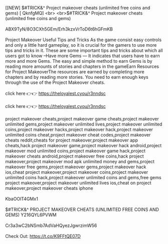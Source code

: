 [[NEW] $#TRICK&^ Project makeover cheats (unlimited free coins and gems) [ QknfgMQ]
<br>
<br>$#TRICK&^ Project makeover cheats (unlimited free coins and gems)
<br>
<br>ABX9TyN/8O3CXh5GEm/Erh3kzxVrToD6t6hGFmKB
<br>
<br>Project Makeover Useful Tips and Tricks As the game consist easy controls and only a little hard gameplay, so it is crucial for the gamers to use more tips and tricks in it. These are some important tips and tricks about which all users got to know –Have more Gems — It indicates that users have to earn more and more Gems. The easy and simple method to earn Gems is by reading more amounts of stories and chapters in the gameEarn Resources for Project MakeoverThe resources are earned by completing more chapters and by reading more stories. You need to earn enough keys through the use of the Project Makeover cheats. 
<br>
<br>click here 👉👉 https://theloyalest.cyou/r3nndsc
<br>
<br>click here 👉👉 https://theloyalest.cyou/r3nndsc
<br>
<br>project makeover cheats,project makeover game cheats,project makeover unlimited gems,project makeover unlimited lives,project makeover unlimited coins,project makeover hacks,project makeover hack,project makeover unlimited coins cheat,project makeover cheat codes,project makeover cheats reddit,cheats for project makeover,project makeover app cheats,hack project makeover game,project makeover hack android,project makeover mod unlimited coins,project makeover game hack,project makeover cheats android,project makeover free coins,hack project makeover,project makeover mod apk unlimited money and gems,project makeover free gems,project makeover gems,project makeover hack ios,cheat project makeover,project makeover coins,project makeover unlimited coins hack,project makeover unlimited coins and gems,free gems project makeover,project makeover unlimited lives ios,cheat on project makeover,project makeover cheats iphone
<br>
<br>KbaOOlT4GMx1
<br>
<br>$#TRICK&^ PROJECT MAKEOVER CHEATS (UNLIMITED FREE COINS AND GEMS) Y216QYL6PVWM
<br>
<br>Cr3a3wC2bNSmb7AdVaHQyezJgwrzimW56
<br>
<br>Check Out: https://t.co/K9FFtQE07D
<br>
